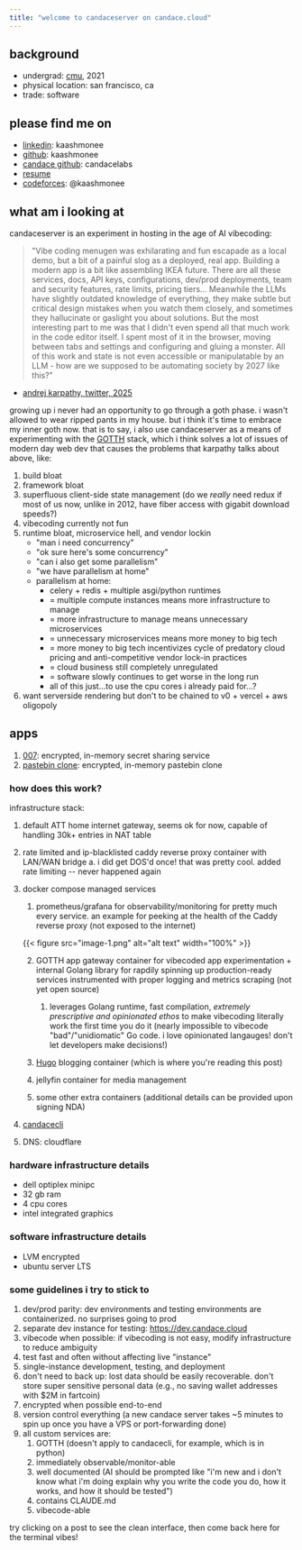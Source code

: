 ```yaml
---
title: "welcome to candaceserver on candace.cloud"
---
```


## background

- undergrad: [cmu](https://www.cmu.edu/), 2021
- physical location: san francisco, ca
- trade: software

## please find me on

- [linkedin](https://linkedin.com/in/kaashmonee): kaashmonee
- [github](https://github.com/kaashmonee): kaashmonee
- [candace github](https://github.com/candacelabs): candacelabs
- [resume](https://docs.google.com/document/d/1P8LsmdQ1ZsWUwE8tb2j5lexbQHrQauMWCSgeGFumirE/edit?usp=sharing)
- [codeforces](https://codeforces.com/kaashmonee): @kaashmonee

## what am i looking at

candaceserver is an experiment in hosting in the age of AI vibecoding:

> "Vibe coding menugen was exhilarating and fun escapade as a local demo, but a bit of a painful slog as a deployed, real app. Building a modern app is a bit like assembling IKEA future. There are all these services, docs, API keys, configurations, dev/prod deployments, team and security features, rate limits, pricing tiers... Meanwhile the LLMs have slightly outdated knowledge of everything, they make subtle but critical design mistakes when you watch them closely, and sometimes they hallucinate or gaslight you about solutions. But the most interesting part to me was that I didn't even spend all that much work in the code editor itself. I spent most of it in the browser, moving between tabs and settings and configuring and gluing a monster. All of this work and state is not even accessible or manipulatable by an LLM - how are we supposed to be automating society by 2027 like this?"

- [andrej karpathy, twitter, 2025](https://x.com/karpathy/status/1917961248031080455)

growing up i never had an opportunity to go through a goth phase. i wasn't allowed to wear ripped pants in my house.
but i think it's time to embrace my inner goth now. that is to say, i also use candaceserver
as a means of experimenting with the [GOTTH](https://github.com/TomDoesTech/GOTTH) stack, which i think solves a lot of issues of modern day web dev that causes the problems that karpathy talks about above, like:

1. build bloat
2. framework bloat
3. superfluous client-side state management (do we *really* need redux if most of us now, unlike in 2012, have fiber access with gigabit download speeds?)
4. vibecoding currently not fun
5. runtime bloat, microservice hell, and vendor lockin
    - "man i need concurrency"
    - "ok sure here's some concurrency"
    - "can i also get some parallelism"
    - "we have parallelism at home"
    - parallelism at home:
        - celery + redis + multiple asgi/python runtimes
        - = multiple compute instances means more infrastructure to manage
        - = more infrastructure to manage means unnecessary microservices
        - = unnecessary microservices means more money to big tech
        - = more money to big tech incentivizes cycle of predatory cloud pricing and anti-competitive vendor lock-in practices
        - = cloud business still completely unregulated
        - = software slowly continues to get worse in the long run
        - all of this just...to use the cpu cores i already paid for...?
6. want serverside rendering but don't to be chained to v0 + vercel + aws oligopoly

## apps

1. [007](https://candace.cloud/007): encrypted, in-memory secret sharing service
2. [pastebin clone](https://candace.cloud/paste): encrypted, in-memory pastebin clone

### how does this work?

infrastructure stack:

1. default ATT home internet gateway, seems ok for now, capable of handling 30k+ entries in NAT table
2. rate limited and ip-blacklisted caddy reverse proxy container with LAN/WAN bridge
    a. i did get DOS'd once! that was pretty cool. added rate limiting -- never happened again
3. docker compose managed services

    1. prometheus/grafana for observability/monitoring for pretty much every service. an example for peeking at the health of the Caddy reverse proxy (not exposed to the internet)

    {{< figure src="image-1.png" alt="alt text" width="100%" >}}

    2. GOTTH app gateway container for vibecoded app experimentation + internal Golang library for rapdily spinning up production-ready services instrumented with proper logging and metrics scraping (not yet open source)

        1. leverages Golang runtime, fast compilation, *extremely prescriptive and opinionated ethos* to make vibecoding literally work the first time you do it (nearly impossible to vibecode "bad"/"unidiomatic" Go code. i love opinionated langauges! don't let developers make decisions!)

    3. [Hugo](https://gohugo.io/) blogging container (which is where you're reading this post)

    4. jellyfin container for media management

    5. some other extra containers (additional details can be provided upon signing NDA)

4. [candacecli](https://github.com/candacelabs/cli)

5. DNS: cloudflare

### hardware infrastructure details

- dell optiplex minipc
- 32 gb ram
- 4 cpu cores
- intel integrated graphics

### software infrastructure details

- LVM encrypted
- ubuntu server LTS

### some guidelines i try to stick to

1. dev/prod parity: dev environments and testing environments are containerized. no surprises going to prod
2. separate dev instance for testing: <https://dev.candace.cloud>
3. vibecode when possible: if vibecoding is not easy, modify infrastructure to reduce ambiguity
4. test fast and often without affecting live "instance"
5. single-instance development, testing, and deployment
6. don't need to back up: lost data should be easily recoverable. don't store super sensitive personal data (e.g., no saving wallet addresses with $2M in fartcoin)
7. encrypted when possible end-to-end
8. version control everything (a new candace server takes ~5 minutes to spin up once you have a VPS or port-forwarding done)
9. all custom services are:
    1. GOTTH (doesn't apply to candacecli, for example, which is in python)
    2. immediately observable/monitor-able
    3. well documented (AI should be prompted like "i'm new and i don't know what i'm doing explain why you write the code you do, how it works, and how it should be tested")
    4. contains CLAUDE.md
    5. vibecode-able

try clicking on a post to see the clean interface, then come back here for the terminal vibes!
